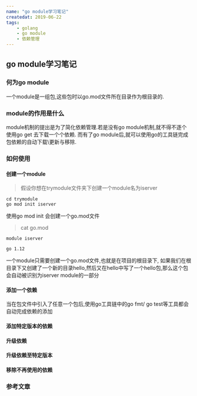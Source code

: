 ```yaml
---
name: "go module学习笔记"
createdat: 2019-06-22
tags:
    - golang
    - go module
    - 依赖管理
---
```


## go module学习笔记
### 何为go module
一个module是一组包,这些包时以go.mod文件所在目录作为根目录的.

### module的作用是什么
module机制的提出是为了简化依赖管理.若是没有go module机制,就不得不逐个使用go get 去下载一个个依赖.
而有了go module后,就可以使用go的工具链完成包依赖的自动下载\更新与移除.

### 如何使用
#### 创建一个module
> 假设你想在trymodule文件夹下创建一个module名为iserver
```
cd trymodule
go mod init iserver
```
使用go mod init 会创建一个go.mod文件
> cat go.mod
```
module iserver

go 1.12
```
一个module只需要创建一个go.mod文件,也就是在项目的根目录下, 如果我们在根目录下又创建了一个新的目录hello,然后又在hello中写了一个hello包,那么这个包会自动被识别为iserver module的一部分

#### 添加一个依赖
当在包文件中引入了任意一个包后,使用go工具链中的go fmt/ go test等工具都会自动完成依赖的添加

#### 添加特定版本的依赖

#### 升级依赖

#### 升级依赖至特定版本

#### 移除不再使用的依赖

### 参考文章
